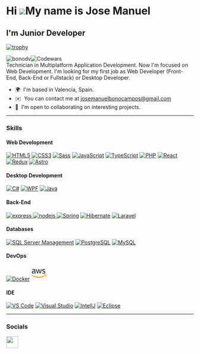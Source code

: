 Hi ![](https://user-images.githubusercontent.com/18350557/176309783-0785949b-9127-417c-8b55-ab5a4333674e.gif)My name is Jose Manuel
===================================================================================================================================

I'm Junior Developer
----------------
[![trophy](https://github-profile-trophy.vercel.app/?username=BonoDV)](https://github.com/ryo-ma/github-profile-trophy)

<p><img align="left" src="https://github-readme-stats.vercel.app/api/top-langs?username=bonodv&show_icons=true&locale=en&layout=compact" alt="bonodv" /></p>

![Codewars](https://github.r2v.ch/codewars?user=Bono0000&theme=gradient&hide_clan=true)
<br>
Technician in Multiplatform Application Development. Now I'm focused on Web Development. I'm looking for my first job as Web Developer (Front-End, Back-End or Fullstack) or Desktop Developer.

*   🌍  I'm based in Valencia, Spain.
*   ✉️  You can contact me at [josemanuelbonocampos@gmail.com](mailto:josemanuelbonocampos@gmail.com)
*   🤝  I'm open to collaborating on interesting projects.
  ----------------
  ### Skills 
  #### Web Development
  
<p align="left">
<a href="https://developer.mozilla.org/en-US/docs/Glossary/HTML5" target="_blank" rel="noreferrer"><img src="https://raw.githubusercontent.com/danielcranney/readme-generator/main/public/icons/skills/html5-colored.svg" width="36" height="36" alt="HTML5" /></a>
<a href="https://www.w3.org/TR/CSS/#css" target="_blank" rel="noreferrer"><img src="https://raw.githubusercontent.com/danielcranney/readme-generator/main/public/icons/skills/css3-colored.svg" width="36" height="36" alt="CSS3" /></a>
<a href="https://sass-lang.com/" target="_blank" rel="noreferrer"><img src="https://raw.githubusercontent.com/danielcranney/readme-generator/main/public/icons/skills/sass-colored.svg" width="36" height="36" alt="Sass" /></a>
<a href="https://developer.mozilla.org/en-US/docs/Web/JavaScript" target="_blank" rel="noreferrer"><img src="https://raw.githubusercontent.com/danielcranney/readme-generator/main/public/icons/skills/javascript-colored.svg" width="36" height="36" alt="JavaScript" /></a>
<a href="https://www.typescriptlang.org/" target="_blank" rel="noreferrer"><img src="https://raw.githubusercontent.com/danielcranney/readme-generator/main/public/icons/skills/typescript-colored.svg" width="36" height="36" alt="TypeScript" /></a>
<a href="https://www.php.net/" target="_blank" rel="noreferrer"><img src="https://raw.githubusercontent.com/danielcranney/readme-generator/main/public/icons/skills/php-colored.svg" width="36" height="36" alt="PHP" /></a>
<a href="https://reactjs.org/" target="_blank" rel="noreferrer"><img src="https://raw.githubusercontent.com/danielcranney/readme-generator/main/public/icons/skills/react-colored.svg" width="36" height="36" alt="React" /></a>
<a href="https://redux.js.org/" target="_blank" rel="noreferrer"><img src="https://raw.githubusercontent.com/danielcranney/readme-generator/main/public/icons/skills/redux-colored.svg" width="36" height="36" alt="Redux" /></a>
<a href="https://astro.build" target="_blank" rel="noreferrer"><img src="https://astro.build/assets/press/astro-icon-light-gradient.png" width="36" height="36" alt="Astro" /></a>
  
#### Desktop Development
<p align="left">
<a href="https://docs.microsoft.com/en-us/dotnet/csharp/" target="_blank" rel="noreferrer"><img src="https://raw.githubusercontent.com/danielcranney/readme-generator/main/public/icons/skills/csharp-colored.svg" width="36" height="36" alt="C#" /></a>
<a href="https://learn.microsoft.com/es-es/dotnet/desktop/wpf/overview/?view=netdesktop-8.0" target="_blank" rel="noreferrer"><img src="https://eternitech.com/wp-content/uploads/2023/01/WPF-logo.png" width="36" height="36" alt="WPF" /></a>
<a href="https://www.oracle.com/java/" target="_blank" rel="noreferrer"><img src="https://raw.githubusercontent.com/danielcranney/readme-generator/main/public/icons/skills/java-colored.svg" width="36" height="36" alt="Java" /></a>

#### Back-End
<p align="left">
<a href="https://expressjs.com" target="_blank" rel="noreferrer"> <img src="https://adware-technologies.s3.amazonaws.com/uploads/technology/thumbnail/20/express-js.png" alt="express" width="40" height="40"/> </a> 
<a href="https://nodejs.org" target="_blank" rel="noreferrer"> <img src="https://images-cdn.openxcell.com/wp-content/uploads/2024/07/25090553/nodejs-inner.webp" alt="nodejs" width="40" height="40"/> </a>
<a href="https://spring.io" target="_blank" rel="noreferrer"><img src="https://blogger.googleusercontent.com/img/b/R29vZ2xl/AVvXsEi6lpWFlnOK4NSWu4gm69Ms69304P-WG8K-Gbc3SULeRhm9_hs9sULXEn03uT7NwW64vnVUugS91bWJDQraZUo-ZiIChbCLvHOraQQ_aaXpbLMM2bkQG5c26MG_atQPy58NvLkz9TcFNl4/s1600/photo.jpg" width="36" height="36" alt="Spring" /></a>
<a href="https://hibernate.org" target="_blank" rel="noreferrer"><img src="https://pbs.twimg.com/profile_images/914842431748739072/66NFe2g3_400x400.jpg" width="36" height="36" alt="Hibernate" /></a>
<a href="https://laravel.com" target="_blank" rel="noreferrer"><img src="https://okitup.com/wp-content/uploads/2019/10/laravel.webp" width="36" height="36" alt="Laravel" /></a></p>

#### Databases
<p align="left">
<a href="https://learn.microsoft.com/es-es/sql/sql-server/what-s-new-in-sql-server-2022?view=sql-server-ver16" target="_blank" rel="noreferrer"><img src="https://miro.medium.com/v2/1*-hkzF9m5828c-UIaSQNUug.jpeg" width="36" height="36" alt="SQL Server Management" /></a>
<a href="https://www.postgresql.org/" target="_blank" rel="noreferrer"><img src="https://raw.githubusercontent.com/danielcranney/readme-generator/main/public/icons/skills/postgresql-colored.svg" width="36" height="36" alt="PostgreSQL" /></a>
<a href="https://www.mysql.com/" target="_blank" rel="noreferrer"><img src="https://raw.githubusercontent.com/danielcranney/readme-generator/main/public/icons/skills/mysql-colored.svg" width="36" height="36" alt="MySQL" /></a>
  
#### DevOps
<p align="left">
<a href="https://www.docker.com/" target="_blank" rel="noreferrer"><img src="https://raw.githubusercontent.com/danielcranney/readme-generator/main/public/icons/skills/docker-colored.svg" width="36" height="36" alt="Docker" /></a>
<a href="https://aws.amazon.com" target="_blank" rel="noreferrer"> <img src="https://raw.githubusercontent.com/devicons/devicon/master/icons/amazonwebservices/amazonwebservices-original-wordmark.svg" alt="aws" width="40" height="40"/> </a>

#### IDE
<p align="left">
<a href="https://code.visualstudio.com/" target="_blank" rel="noreferrer"><img src="https://raw.githubusercontent.com/danielcranney/readme-generator/main/public/icons/skills/visualstudiocode.svg" width="36" height="36" alt="VS Code" /></a>
<a href="https://visualstudio.microsoft.com/es/vs/community/" target="_blank" rel="noreferrer"><img src="https://visualstudio.microsoft.com/wp-content/uploads/2022/05/vsmac-2022-icon.png" width="36" height="36" alt="Visual Studio" /></a>
<a href="https://www.jetbrains.com/es-es/idea/" target="_blank" rel="noreferrer"><img src="https://upload.wikimedia.org/wikipedia/commons/thumb/9/9c/IntelliJ_IDEA_Icon.svg/1024px-IntelliJ_IDEA_Icon.svg.png" width="36" height="36" alt="IntelIJ" /></a>
<a href="https://eclipseide.org" target="_blank" rel="noreferrer"><img src="https://www.eclipse.org/downloads/assets/public/images/logo-eclipse.png" width="36" height="36" alt="Eclipse" /></a>
  
----------------

### Socials            
<a href="https://www.linkedin.com/in/jose-manuel-bono-campos-b9136726b/" target="_blank" rel="noreferrer">
<picture>
<source media="(prefers-color-scheme: dark)" srcset="https://raw.githubusercontent.com/danielcranney/readme-generator/main/public/icons/socials/linkedin-dark.svg" />
<source media="(prefers-color-scheme: light)" srcset="https://raw.githubusercontent.com/danielcranney/readme-generator/main/public/icons/socials/linkedin.svg" />
<img src="https://raw.githubusercontent.com/danielcranney/readme-generator/main/public/icons/socials/linkedin.svg" width="32" height="32" />
</picture>
</a></p>

